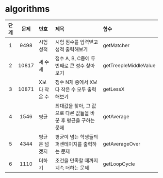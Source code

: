 # algorithms

|단계|문제 |번호|제목|함수|
|:---:|:---:|:---|:---|:---|
1|9498|시험 성적|시험 점수를 입력받고 성적 출력해보기|getMatcher|
2|10817|세 수 세|정수 A, B, C중에 두 번째로 큰 정수 찾아보기|getTreepleMiddleValue|
3|10871|X보다 작은 수|정수 N개 중에서 X보다 작은 수 모두 출력해보기|getLessX|
4|1546|평균|최대값을 찾아, 그 값으로 다른 값들을 바꾼 후 평균을 구하는 문제|getAverage|
5|4344|평균은 넘겠지|평균이 넘는 학생들의 퍼센테이지를 출력하는 문제|getAverageOver|
6|1110|더하기|조건을 만족할 때까지 계속 더하는 문제|getLoopCycle|
